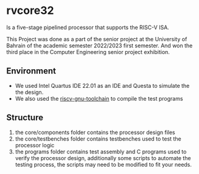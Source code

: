 # rvcore32
Is a five-stage pipelined processor that supports the RISC-V ISA. 

This Project was done as a part of the senior project at the University of Bahrain of the academic semester 2022/2023 first semester. And won the third place in the Computer Engineering senior project exhibition.

## Environment
- We used Intel Quartus IDE 22.01 as an IDE and Questa to simulate the the design.
- We also used the [riscv-gnu-toolchain](https://github.com/riscv-collab/riscv-gnu-toolchain#risc-v-gnu-compiler-toolchain) to compile the test programs
## Structure
1. the core/components folder contains the processor design files
2. the core/testbenches folder contains testbenches used to test the processor logic
3. the programs folder contains test assembly and C programs used to verify the processor design, additionally some scripts to automate the testing process, the scripts may need to be modified to fit your needs.
